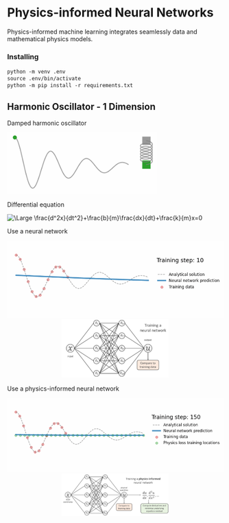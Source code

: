 # Physics-informed Neural Networks
Physics-informed machine learning integrates seamlessly data and mathematical physics models.

### Installing
```
python -m venv .env
source .env/bin/activate
python -m pip install -r requirements.txt
```

## Harmonic Oscillator - 1 Dimension

Damped harmonic oscillator

<img src="src/03.Harmonic-oscillator/figures/oscillator.gif" width="350">

Differential equation

![\Large \frac{d^2x}{dt^2}+\frac{b}{m}\frac{dx}{dt}+\frac{k}{m}x=0](https://latex.codecogs.com/svg.latex?\Large&space;\dpi{150}\bg{white}\frac{d^2x}{dt^2}+\frac{b}{m}\frac{dx}{dt}+\frac{k}{m}x=0) 

Use a neural network
<div align="center">
  <img src="src/03.Harmonic-oscillator/figures/nn1D.gif" width="550">
  <img src="src/03.Harmonic-oscillator/figures/NeuralNetword.png" width="250">
</div>


Use a physics-informed neural network
<div align="center">
<img src="src/03.Harmonic-oscillator/figures/pinn1D.gif" width="850">
<img src="src/03.Harmonic-oscillator/figures/Physics-informedNeuralNetword.png" width="250">
</div>



